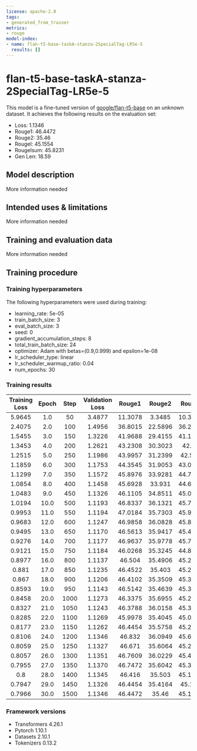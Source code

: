 ```yaml
---
license: apache-2.0
tags:
- generated_from_trainer
metrics:
- rouge
model-index:
- name: flan-t5-base-taskA-stanza-2SpecialTag-LR5e-5
  results: []
---
```


<!-- This model card has been generated automatically according to the information the Trainer had access to. You
should probably proofread and complete it, then remove this comment. -->

# flan-t5-base-taskA-stanza-2SpecialTag-LR5e-5

This model is a fine-tuned version of [google/flan-t5-base](https://huggingface.co/google/flan-t5-base) on an unknown dataset.
It achieves the following results on the evaluation set:
- Loss: 1.1346
- Rouge1: 46.4472
- Rouge2: 35.46
- Rougel: 45.1554
- Rougelsum: 45.8231
- Gen Len: 18.59

## Model description

More information needed

## Intended uses & limitations

More information needed

## Training and evaluation data

More information needed

## Training procedure

### Training hyperparameters

The following hyperparameters were used during training:
- learning_rate: 5e-05
- train_batch_size: 3
- eval_batch_size: 3
- seed: 0
- gradient_accumulation_steps: 8
- total_train_batch_size: 24
- optimizer: Adam with betas=(0.9,0.999) and epsilon=1e-08
- lr_scheduler_type: linear
- lr_scheduler_warmup_ratio: 0.04
- num_epochs: 30

### Training results

| Training Loss | Epoch | Step | Validation Loss | Rouge1  | Rouge2  | Rougel  | Rougelsum | Gen Len |
|:-------------:|:-----:|:----:|:---------------:|:-------:|:-------:|:-------:|:---------:|:-------:|
| 5.9645        | 1.0   | 50   | 3.4877          | 11.3078 | 3.3485  | 10.3046 | 10.8701   | 14.4    |
| 2.4075        | 2.0   | 100  | 1.4956          | 36.8015 | 22.5896 | 36.2476 | 36.8897   | 18.87   |
| 1.5455        | 3.0   | 150  | 1.3226          | 41.9688 | 29.4155 | 41.1456 | 41.5917   | 18.55   |
| 1.3453        | 4.0   | 200  | 1.2621          | 43.2308 | 30.3023 | 42.21   | 42.7117   | 18.48   |
| 1.2515        | 5.0   | 250  | 1.1986          | 43.9957 | 31.2399 | 42.551  | 43.2555   | 18.67   |
| 1.1859        | 6.0   | 300  | 1.1753          | 44.3545 | 31.9053 | 43.0954 | 43.6229   | 18.65   |
| 1.1299        | 7.0   | 350  | 1.1572          | 45.8976 | 33.9281 | 44.7895 | 45.2868   | 18.63   |
| 1.0854        | 8.0   | 400  | 1.1458          | 45.6928 | 33.931  | 44.6149 | 45.2287   | 18.53   |
| 1.0483        | 9.0   | 450  | 1.1326          | 46.1105 | 34.8511 | 45.0796 | 45.7382   | 18.6    |
| 1.0194        | 10.0  | 500  | 1.1193          | 46.8337 | 36.1321 | 45.7709 | 46.2772   | 18.56   |
| 0.9953        | 11.0  | 550  | 1.1194          | 47.0184 | 35.7303 | 45.9069 | 46.4367   | 18.62   |
| 0.9683        | 12.0  | 600  | 1.1247          | 46.9858 | 36.0828 | 45.8322 | 46.4075   | 18.51   |
| 0.9495        | 13.0  | 650  | 1.1170          | 46.5613 | 35.9417 | 45.4811 | 46.0043   | 18.62   |
| 0.9276        | 14.0  | 700  | 1.1177          | 46.9637 | 35.9778 | 45.7787 | 46.2627   | 18.55   |
| 0.9121        | 15.0  | 750  | 1.1184          | 46.0268 | 35.3245 | 44.8404 | 45.423    | 18.61   |
| 0.8977        | 16.0  | 800  | 1.1137          | 46.504  | 35.4906 | 45.2924 | 45.9369   | 18.52   |
| 0.881         | 17.0  | 850  | 1.1235          | 46.4522 | 35.403  | 45.2726 | 45.8208   | 18.48   |
| 0.867         | 18.0  | 900  | 1.1206          | 46.4102 | 35.3509 | 45.3162 | 45.8517   | 18.46   |
| 0.8593        | 19.0  | 950  | 1.1143          | 46.5142 | 35.4639 | 45.3639 | 46.0655   | 18.62   |
| 0.8458        | 20.0  | 1000 | 1.1273          | 46.3375 | 35.6955 | 45.2334 | 45.9046   | 18.51   |
| 0.8327        | 21.0  | 1050 | 1.1243          | 46.3788 | 36.0158 | 45.3357 | 45.9592   | 18.56   |
| 0.8285        | 22.0  | 1100 | 1.1269          | 45.9978 | 35.4045 | 45.0441 | 45.5143   | 18.58   |
| 0.8177        | 23.0  | 1150 | 1.1262          | 46.4454 | 35.5758 | 45.2515 | 45.9166   | 18.6    |
| 0.8106        | 24.0  | 1200 | 1.1346          | 46.832  | 36.0949 | 45.6135 | 46.2461   | 18.57   |
| 0.8059        | 25.0  | 1250 | 1.1327          | 46.671  | 35.6064 | 45.2941 | 45.8531   | 18.59   |
| 0.8057        | 26.0  | 1300 | 1.1351          | 46.7609 | 36.0229 | 45.4674 | 46.0057   | 18.56   |
| 0.7955        | 27.0  | 1350 | 1.1370          | 46.7472 | 35.6042 | 45.3153 | 46.0073   | 18.59   |
| 0.8           | 28.0  | 1400 | 1.1345          | 46.416  | 35.503  | 45.1255 | 45.6751   | 18.58   |
| 0.7947        | 29.0  | 1450 | 1.1326          | 46.4454 | 35.4164 | 45.143  | 45.8219   | 18.59   |
| 0.7966        | 30.0  | 1500 | 1.1346          | 46.4472 | 35.46   | 45.1554 | 45.8231   | 18.59   |


### Framework versions

- Transformers 4.26.1
- Pytorch 1.10.1
- Datasets 2.10.1
- Tokenizers 0.13.2
